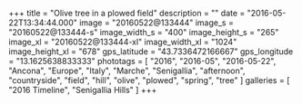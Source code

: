 +++
title = "Olive tree in a plowed field"
description = ""
date = "2016-05-22T13:34:44.000"
image = "20160522@133444"
image_s = "20160522@133444-s"
image_width_s = "400"
image_height_s = "265"
image_xl = "20160522@133444-xl"
image_width_xl = "1024"
image_height_xl = "678"
gps_latitude = "43.7336472166667"
gps_longitude = "13.1625638833333"
phototags = [ "2016", "2016-05", "2016-05-22", "Ancona", "Europe", "Italy", "Marche", "Senigallia", "afternoon", "countryside", "field", "hill", "olive", "plowed", "spring", "tree" ]
galleries = [ "2016 Timeline", "Senigallia Hills" ]
+++
